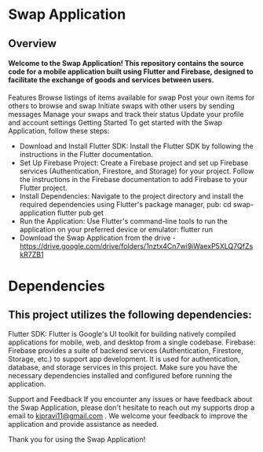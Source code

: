 # Swap Application
## Overview
#### Welcome to the Swap Application! This repository contains the source code for a mobile application built using Flutter and Firebase, designed to facilitate the exchange of goods and services between users.

Features
Browse listings of items available for swap
Post your own items for others to browse and swap
Initiate swaps with other users by sending messages
Manage your swaps and track their status
Update your profile and account settings
Getting Started
To get started with the Swap Application, follow these steps:

- Download and Install Flutter SDK: Install the Flutter SDK by following the instructions in the Flutter documentation. 
- Set Up Firebase Project: Create a Firebase project and set up Firebase services (Authentication, Firestore, and Storage) for your project. Follow the instructions in the Firebase documentation to add Firebase to your Flutter project.
- Install Dependencies: Navigate to the project directory and install the required dependencies using Flutter's package manager, pub: cd swap-application
flutter pub get
- Run the Application: Use Flutter's command-line tools to run the application on your preferred device or emulator: flutter run
- Download the Swap Application from the drive - https://drive.google.com/drive/folders/1nztx4Cn7wi9iWaexP5XLQ7QfZskR7ZB1

# Dependencies
## This project utilizes the following dependencies:

Flutter SDK: Flutter is Google's UI toolkit for building natively compiled applications for mobile, web, and desktop from a single codebase.
Firebase: Firebase provides a suite of backend services (Authentication, Firestore, Storage, etc.) to support app development. It is used for authentication, database, and storage services in this project.
Make sure you have the necessary dependencies installed and configured before running the application.

Support and Feedback
If you encounter any issues or have feedback about the Swap Application, please don't hesitate to reach out my supports drop a email to kipravi11@gmail.com . We welcome your feedback to improve the application and provide assistance as needed.

Thank you for using the Swap Application!
